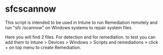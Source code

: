 # sfcscannow
This script is intended to be used in Intune to run Remediation remotely and run "sfc /scannow" on Windows systems to repair system files.

Here you will find 2 files.
For detection and for remediation.
to test you can add them to Intune > Devices > Windows > Scripts and remediations > click + on top menu to create Remediation. 
